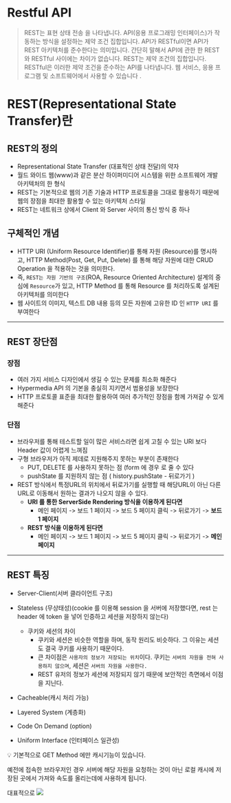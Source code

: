 # Restful API

> REST는 표현 상태 전송 을 나타냅니다. API(응용 프로그래밍 인터페이스)가 작동하는 방식을 설정하는 제약 조건 집합입니다. API가 RESTful이면 API가 REST 아키텍처를 준수한다는 의미입니다. 간단히 말해서 API에 관한 한 REST와 RESTful 사이에는 차이가 없습니다. REST는 제약 조건의 집합입니다. RESTful은 이러한 제약 조건을 준수하는 API를 나타냅니다. 웹 서비스, 응용 프로그램 및 소프트웨어에서 사용할 수 있습니다 .
> 

# REST(Representational State Transfer)란

## REST의 정의

- Representational State Transfer (대표적인 상태 전달)의 약자
- 월드 와이드 웹(www)과 같은 분산 하이퍼미디어 시스템을 위한 소프트웨어 개발 아키텍처의 한 형식
- REST는 기본적으로 웹의 기존 기술과 HTTP 프로토콜을 그대로 활용하기 때문에 웹의 장점을 최대한 활용할 수 있는 아키텍처 스타일
- REST는 네트워크 상에서 Client 와 Server 사이의 통신 방식 중 하나

## 구체적인 개념

- HTTP URI (Uniform Resource Identifier)를 통해 자원 (Resource)를 명시하고, HTTP Method(Post, Get, Put, Delete) 를 통해 해당 자원에 대한 CRUD Operation 을 적용하는 것을 의미한다.
- 즉, `REST는 자원 기반의 구조`(ROA, Resource Oriented Architecture) 설계의 중심에 `Resource`가 있고, HTTP Method 를 통해 Resource 를 처리하도록 설계된 아키텍처를 의미한다
- 웹 사이트의 이미지, 텍스트 DB 내용 등의 모든 자원에 고유한 ID 인 `HTTP URI` 를 부여한다

---

## REST 장단점

### 장점

- 여러 가지 서비스 디자인에서 생길 수 있는 문제를 최소화 해준다
- Hypermedia API 의 기본을 충실히 지키면서 범용성을 보장한다
- HTTP 프로토콜 표준을 최대한 활용하여 여러 추가적인 장점을 함께 가져갈 수 있게 해준다

### 단점

- 브라우저를 통해 테스트할 일이 많은 서비스라면 쉽게 고칠 수 있는 URI 보다 Header 값이 어렵게 느껴짐
- 구형 브라우저가 아직 제데로 지원해주지 못하는 부분이 존재한다
    - PUT, DELETE 를 사용하지 못하는 점 (form 에 경우 <input type="hidden" name="_method" /> 로 줄 수 있다
    - pushState 를 지원하지 않는 점 ( history.pushState - 뒤로가기 )
- REST 방식에서 특정URL의 위치에서 뒤로가기를 실행할 때 해당URL이 아닌 다른URL로 이동해서 원하는 결과가 나오지 않을 수 있다.
    - **URI 를 통한 ServerSide Rendering 방식을 이용하게 된다면**
        - 메인 페이지 -> 보드 1 페이지 -> 보드 5 페이지 클릭 -> 뒤로가기 -> **보드 1 페이지**
    - **REST 방식을 이용하게 된다면**
        - 메인 페이지 -> 보드 1 페이지 -> 보드 5 페이지 클릭 -> 뒤로가기 -> **메인 페이지**

---

## REST 특징

- Server-Client(서버 클라이언트 구조)

- Stateless (무상태성)(cookie 를 이용해 session 을 서버에 저장했다면, rest 는 header 에 token 을 넣어 인증하고 세션을 저장하지 않는다)
    - 쿠키와 세션의 차이
        - 쿠키와 세션은 비슷한 역할을 하며, 동작 원리도 비슷하다. 그 이유는 세션도 결국 쿠키를 사용하기 때문이다.
        - 큰 차이점은 `사용자의 정보가 저장되는 위치`이다. 쿠키는 `서버의 자원을 전혀 사용하지 않으며`, 세션은 `서버의 자원을 사용한다.`
        - REST 유저의 정보가 세션에 저장되지 않기 때문에 보안적인 측면에서 이점을 지닌다.
- Cacheable(캐시 처리 가능)
- Layered System (계층화)
- Code On Demand (option)
- Uniform Interface (인터페이스 일관성)

<aside>
💡 기본적으로 GET Method 에만 캐시기능이 있습니다.

예전에 접속한 브라우저인 경우 서버에 해당 자원을 요청하는 것이 아닌 로컬 캐시에 저장된 곳에서 가져와 속도를 올리는데에 사용하게 됩니다.

대표적으로 <img src=””> <script src=””> <link src=””>가 될 수 있습니다.

POST Method 에서는 캐시기능을 지원하지는 않지만, 헤더에 `Expires`와 `Cache-Control header` 를 이용하여 caching을 구현하여 응답할 수 있습니다.

PUT, DELETE는 해당되지 않습니다.

</aside>

## REST 가 필요한 이유

- 애플리케이션 분리 및 통합 (MSA = Micro Soft Service Application)
- 다양한 클라이언트의 등장
- 즉, 최근의 서버 프로그램은 다양한 브라우저와 안드로이드폰, 아이폰과 같은 모바일 디바이스에서도 통신을 할 수 있어야 한다
- MSA (Micro Service Application) 분산 서비스와 관련되어있다 ( api call 을 통한 데이터 처리 )

## REST 구성 요소

### A. 자원 (Resource) URI

- 모든 자원에 고유한 id 가 존재하고, 이 자원은 Server 에 존재한다
- 자원을 구별하는 id 는 'localhost:8080/user/:userId' 와 같은 HTTP URI 이다
- Client 는 URI 를 이용해서 자원을 지정하고 해당 자원의 상태(정보)에 대한 조작을 Server 에 요청한다

### B. 행위 (Verb) : Http Method

- HTTP 프로토콜의 Method 를 사용한다
- HTTP 프로토콜은 GET, POST, PUT, DELETE, HEAD 와 같은 메서드를 제공한다
    
    ### GET
    
    서버에게 Resource를 보내도록 요청하는 데 사용한다. (서버의 Resource를 읽음)
    
    ### HEAD
    
    GET과 동일하지만 **서버에서 Body를 Return하지 않음**
    
    - Resource를 받지 않고 오직 찾기만을 원할 때 사용
    - object가 존재할 경우 응답의 상태 코드 확인할 때
    - 서버의 응답 헤더를 봄으로써 Resource가 수정되었는 지 확인
    
    ### PUT
    
    서버에서 문서를 쓸 때 사용(GET과 반대)
    
    - PUT 메서드는 서버가 **클라이언트가 보낸 요청의 Body를 확인**한다.
    - 요청된 URL에 정의된 **새로운 Resource를 생성**하기 위함
    - 요청된 URL이 존재할 경우 대체
    
    ### POST
    
    **서버에 인풋 데이터를 보내기 위함** (HTML form에 많이 사용)
    
    ### PUT vs POST
    
    - PUT은 서버의 Resource에 데이터를 저장하기 위한 용도
    - POST는 서버에 데이터를 보내기 위한 용도
    
    ### TRACE
    
    클라이언트로부터 Request Packet이 방화벽, Proxy Server, Gateway 등을 packet의 변조가 일어날 수 있는데, 이때 **서버에 도달했을 때의 최종 Packet의 Request Packet을 볼 수 있다.**
    
    - 즉, 원본 데이터와 서버에 도달했을 때의 비교본 데이터를 서버의 응답 Body를 통해 확인할 수 있다.
    - 요청의 최종 수신자는 반드시 **송신자에게 200(OK) 응답의 내용(Body)으로 수신한 메세지를 반송**해야 한다.
    - 최초 클라이언트의 요청에는 Body가 포함될 수 없다.
    
    ### OPTION
    
    타겟 서버의 지원 가능한 메서드들을 알아보기 위함
    
    ### DELETE
    
    - Resource를 삭제하도록 요청
    - 그러나 HTTP 규격에는 클라이언트의 요청도 서버가 무효화시킬 수 있도록 정의되어 있음
    - DELETE 메서드는 항상 보장되지는 않는다.

### C. 표현 (Representation of Resource)

- Client 가 자원의 상태(정보)에 대한 조작을 요청하면 Server 는 이에 적절한 응답표현(Representation) 을 보낸다.
    - HTTP Status Code를 통한 응답표현이 일반적이다.
- REST 에서 하나의 자원은 JSON, XML, TEXT, RSS 등 여러 형태의 Representation 으로 나타내어 질 수 있다
- 옛날에는 XML 이였지만 현대에는 JSON 으로 표현하고 있다

<aside>
💡 **REST API (Representational State Transfer Application Programming Interface)**

</aside>

- API 는 해당 어플리케이션을 제어할 수 있게 해주는 중간 인터페이스(연결점입니다)
- 예를들어 키보드라는 인터페이스를 통해 하드웨어어 입력을 해주는 기능을 해주는 것과 같습니다
- 영화 조회 서비스 API 를 통해 특정 명령만 내리면 해당 어플리케이션이 그에 맞는 기능을 수행줍니다

## HTTP Status Code

### 1XX (정보 제공)

| 코드 | 메시지 | 설명 |
| --- | --- | --- |

### 2XX (성공)

| --- | --- | --- |

### 3XX (리다이렉션)

| --- | --- | --- |

### 4XX (클라이언트 요청 오류)

| --- | --- | --- |

### 5XX (서버 응답 오류)

| --- | --- | --- |

---

### REST API 정의

- REST 를 기반으로 서비스 API 를 구현한 것
- 최근 OpenAPI(누구나 사용할 수 있도록 공개된 API: 구글 맵, 공공 데이터 등), 마이크로 서비스(하나의 큰 애플리케이션을 여러 개의 작은 애플리케이션으로 쪼개어 변경과 조합이 가능하도록 만든 아키텍처) 등을 제공하는 업체 대부분은 REST API를 제공한다.

### REST API 특징

- REST 기반으로 시스템을 분산해 확장성과 재사용을 높여 유지보수 및 운용을 편리하게 할 수 있다
- REST 는 HTTP 표준을 기반으로 구현하므로, HTTP 를 지원하는 프로그래밍언어로 클라이언트, 서버를 구현할 수 있다

---

### 기본 설계 규칙

- A. URI는 자원(Resource) 를 표현해야 한다
    - resource 는 명사
    - 소문자 복수형
    - GET /members/1
- B. 자원에 대한 행위는 HTTP Method (GET, PUT, PATCH, DELETE, POST 등)으로 표현한다
    - 1. URI 에 HTTP Method 가 들어가면 안된다
        - GET /members/delete/1 -> DELETE /members/1
    - 2. 어떤 행위(Behavior)나 행동(Action) 에 관해서 동사 표현이 들어가면 안된다
        - GET /members/insert/2 -> POST /members/2
        - GET /members/show/1 -> GET /members/1
- **슬래시 구분자(/) 는 계층 관계를 나타내는데 사용된다**
- **URI 마지막 문자로 슬래시(/) 를 포함하지 않는다**
- **대소문자 구분으로서 kebab case 형식을 사용한다 (team-board)**
    - 먹는 케밥에 꼬챙이를 낀 모습이며, 모두 소문자로 표현하며, 단어와 단어 사이에는 하이픈(-)를 사용합니다.
    - 스프링의 yml 파일이나 url 주소에서 주로 사용합니다.
    
    원문 : USER LOGIN LOG
    
    케밥식: user-login-log
    
- **밑줄(_ )은 URI에 사용하지 않는다.**
    - 밑줄은 보기 어렵거나 밑줄 때문에 문자가 가려지기도 하므로 가독성을 위해 밑줄은 사용하지 않는다.
- **URI 경로에는 소문자가 적합하다.**
    - URI 경로에 대문자 사용은 피하도록 한다. RFC 3986(URI 문법 형식)은 URI 스키마와 호스트를 제외하고는 대소문자를 구별하도록 규정하기 때문
- **파일확장자는 URI에 포함하지 않는다.**
    - REST API에서는 메시지 바디 내용의 포맷을 나타내기 위한 파일 확장자를 URI 안에 포함시키지 않는다.
    - Accept header를 사용한다.
    - Ex) [http://restapi.example.com/members/soccer/345/photo.jpg](http://restapi.example.com/members/soccer/345/photo.jpg)
     (X)
    - Ex) GET / members/soccer/345/photo HTTP/1.1 Host: [restapi.example.com](http://restapi.example.com/) Accept: image/jpg (O)
- **리소스 간에는 연관 관계가 있는 경우**
    - /리소스명/리소스 ID/관계가 있는 다른 리소스명
    - Ex) GET : /users/{userid}/devices (일반적으로 소유 ‘has’의 관계를 표현할 때)
- **:id는 하나의 특정 resource를 나타내는 고유값**
    - Ex) student를 생성하는 route: POST /students
    - Ex) id=12인 student를 삭제하는 route: DELETE /students/12

---

# 면접용 요약

# RESTful

## RESTful의 개념

- RESTful은 일반적으로 REST라는 아키텍처를 구현하는 웹 서비스를 나타내기 위해 사용되는 용어이다.
    - • 즉, REST 원리를 따르는 시스템은 RESTful이란 용어로 지칭된다.
- RESTful은 REST를 REST답게 쓰기 위한 방법으로, 누군가가 공식적으로 발표한 것이 아니다.

## RESTful의 목적

- 이해하기 쉽고 사용하기 쉬운 REST API를 만드는 것
- RESTful API를 구현하는 근본적인 목적이 퍼포먼스 향상에 있는게 아니라, 일관적인 컨벤션을 통한 API의 이해도 및 호환성을 높이는게 주 동기이니, 퍼포먼스가 중요한 상황에서는 굳이 RESTful API를 구현하실 필요는 없습니다.
- RESTful 하지 못한 경우
    - Ex1) CRUD 기능을 모두 POST로만 처리하는 API
    - Ex2) route에 resource, id 외의 정보가 들어가는 경우(/students/updateName)